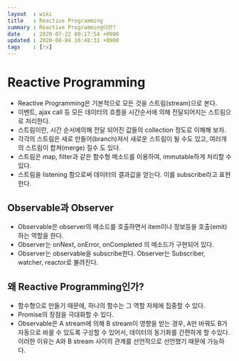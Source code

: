```yaml
---
layout  : wiki
title   : Reactive Programming 
summary : Reactive Programming이란?
date    : 2020-07-22 00:17:54 +0900
updated : 2020-08-04 16:48:31 +0900
tags    : [rx]
---
```


# Reactive Programming

* Reactive Programming은 기본적으로 모든 것을 스트림(stream)으로 본다.
* 이벤트, ajax call 등 모든 데이터의 흐름을 시간순서에 의해 전달되어지는 스트림으로 처리한다.
* 스트림이란, 시간 순서에의해 전달 되어진 값들의 collection 정도로 이해해 보자.
* 각각의 스트림은 새로 만들어(branch)져서 새로운 스트림이 될 수도 있고, 여러개의 스트림이 합쳐(merge) 질수 도 있다.
* 스트림은 map, filter과 같은 함수형 메소드를 이용하여, immutable하게 처리할 수 있다.
* 스트림을 listening 함으로써 데이터의 결과값을 얻는다. 이를 subscribe라고 표현한다.

## Observable과 Observer

* Observable은 observer의 메소드를 호출하면서 item이나 정보등을 호출(emit)하는 역할을 한다.
* Observer는 onNext, onError, onCompleted 의 메소드가 구현되어 있다.
* Observer는 observable을 subscribe한다. Observer는 Subscriber, watcher, reactor로 불려진다.

## 왜 Reactive Programming인가?

* 함수형으로 만들기 때문에, 하나의 함수는 그 역할 자체에 집중할 수 있다.
* Promise의 장점을 극대화할 수 있다.
* Observable은 A stream에 의해 B stream이 영향을 받는 경우, A만 바꿔도 B가 자동으로 바꿀 수 있도록 구성할 수 있어서, 데이터의 동기화를 간편하게 할 수있다. 이러한 이유는 A와 B stream 사이의 관계를 선언적으로 선언했기 때문에 가능하다.
